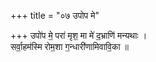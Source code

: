 +++
title = "०७ उपोप मे"

+++
उपो॑प मे॒ परा॑ मृश॒ मा मे॑ द॒भ्राणि॑ मन्यथाः ।  
सर्वा॒हम॑स्मि रोम॒शा ग॒न्धारी॑णामिवावि॒का ॥